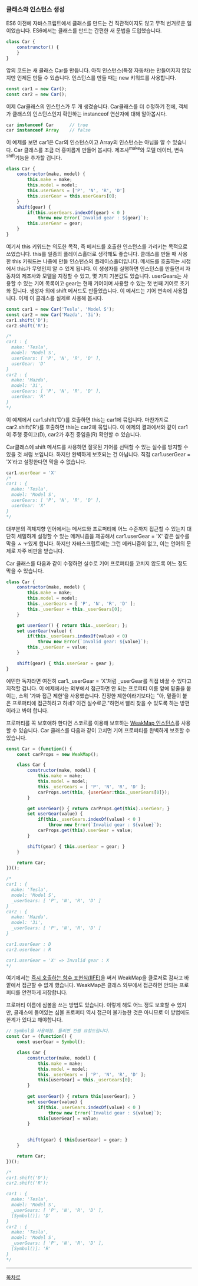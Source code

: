 ### 클래스와 인스턴스 생성
ES6 이전에 자바스크립트에서 클래스를 만드는 건 직관적이지도 않고 무척 번거로운 일이었습니다. ES6에서는 클래스를 만드는 간편한 새 문법을 도입했습니다.
~~~javascript
class Car {
    construnctor() {
    }
}
~~~
앞의 코드는 새 클래스 Car를 만듭니다. 아직 인스턴스(특정 자동차)는 만들어지지 않았지만 언제든 만들 수 있습니다. 인스턴스를 만들 때는 new 키워드를 사용합니다.
~~~javascript
const car1 = new Car();
const car2 = new Car();
~~~
이제 Car클래스의 인스턴스가 두 개 생겼습니다. Car클래스를 더 수정하기 전에, 객체가 클래스의 인스턴스인지 확인하는 instanceof 연산자에 대해 알아봅시다.
~~~javascript
car instanceof Car      // true
car instanceof Array    // false
~~~
이 예제를 보면 car1은 Car의 인스턴스이고 Array의 인스턴스는 아님을 알 수 있습니다.
Car 클래스를 조금 더 흥미롭게 만들어 봅시다. 제조사<sup>make</sup>와 모델 데이터, 변속<sup>shift</sup>기능을 추가할 겁니다.
~~~javascript
class Car {
    constructor(make, model) {
        this.make = make;
        this.model = model;
        this.userGears = ['P', 'N', 'R', 'D']
        this.userGear = this.userGears[0];
    }
    shift(gear) {
        if(this.userGears.indexOf(gear) < 0 )
            throw new Error(`Invalid gear : ${gear}`);
        this.userGear = gear;
    }
}
~~~
여기서 this 키워드는 의도한 목적, 즉 메서드를 호출한 인스턴스를 가리키는 목적으로 쓰였습니다. this를 일종의 플레이스홀더로 생각해도 좋습니다. 클래스를 만들 때 사용한 this 키워드는 나중에 만들 인스턴스의 플레이스홀더입니다. 메서드를 호출하는 시점에서 this가 무엇인지 알 수 있게 됩니다. 이 생성자를 실행하면 인스턴스를 만들면서 자동차의 제조사와 모델을 지정할 수 있고, 몇 가지 기본값도 있습니다. userGears는 사용할 수 있는 기어 목록이고 gear는 현재 기어이며 사용할 수 있는 첫 번째 기어로 초기화 됩니다. 생성자 외에 shift 메서드도 만들었습니다. 이 메서드는 기어 변속에 사용됩니다. 이제 이 클래스를 실제로 사용해 봅시다.
~~~javascript
const car1 = new Car('Tesla', 'Model S');
const car2 = new Car('Mazda', '3i');
car1.shift('D');
car2.shift('R');

/*
car1 : {
  make: 'Tesla',
  model: 'Model S',
  userGears: [ 'P', 'N', 'R', 'D' ],
  userGear: 'D' 
}
car2 : {
  make: 'Mazda',
  model: '3i',
  userGears: [ 'P', 'N', 'R', 'D' ],
  userGear: 'R' 
}
*/
~~~
이 예제에서 car1.shift('D')를 호출하면 this는 car1에 묶입니다. 마찬가지로 car2.shift('R')를 호출하면 this는 car2에 묶입니다. 이 예제의 결과에서와 같이 car1이 주행 중이고(D), car2가 후진 중임을(R) 확인할 수 있습니다.

Car클래스에 shift 메서드를 사용하면 잘못된 기어를 선택할 수 있는 실수를 방지할 수 있을 것 처럼 보입니다. 하지만 완벽하게 보호되는 건 아닙니다. 직접 car1.userGear = 'X'라고 설정한다면 막을 수 없습니다.
~~~javascript
car1.userGear = 'X'
/*
car1 : {
  make: 'Tesla',
  model: 'Model S',
  userGears: [ 'P', 'N', 'R', 'D' ],
  userGear: 'X' 
}
*/
~~~
대부분의 객체지향 언어에서는 메서드와 프로퍼티에 어느 수준까지 접근할 수 있는지 대단히 세밀하게 설정할 수 있는 메커니즘을 제공해서 car1.userGear = 'X' 같은 실수를 막을 ㅅ ㅜ있게 합니다. 하지만 자바스크립트에는 그런 메커니즘이 없고, 이는 언어의 문제로 자주 비판을 받습니다.

Car 클래스를 다음과 같이 수정하면 실수로 기어 프로퍼티를 고치지 않도록 어느 정도 막을 수 있습니다.
~~~javascript
class Car {
    constructor(make, model) {
        this.make = make;
        this.model = model;
        this._userGears = [ 'P', 'N', 'R', 'D' ];
        this._userGear = this._userGears[0];
    }

    get userGear() { return this._userGear; };
    set userGear(value) {
        if(this._userGears.indexOf(value) < 0)
            throw new Error(`Invalid gear: ${value}`);
        this._userGear = value;
    }

    shift(gear) { this.userGear = gear };
}
~~~
예민한 독자라면 여전히 car1._userGear = 'X'처럼 _userGear를 직접 바꿀 수 있다고 지적할 겁니다. 이 예제에서는 외부에서 접근하면 안 되는 프로퍼티 이름 앞에 밑줄을 붙이는, 소위 '가짜 접근 제한'을 사용했습니다. 진정한 제한이라기보다는 "아, 밑줄이 붙은 프로퍼티에 접근하려고 하네? 이건 실수로군."하면서 빨리 찾을 수 있도록 하는 방편이라고 봐야 합니다.

프로퍼티를 꼭 보호애햐 한다면 스코르를 이용해 보호하는 [WeakMap 인스턴스]()를 사용할 수 있습니다. Car 클래스를 다음과 같이 고치면 기어 프로퍼티를 완벽하게 보호할 수 있습니다.
~~~javascript
const Car = (function() {
    const carProps = new WeakMap();

    class Car {
        constructor(make, model) {
            this.make = make;
            this.model = model;
            this._userGears = [ 'P', 'N', 'R', 'D' ];
            carProps.set(this, {userGear:this._userGears[0]});
        }

        get userGear() { return carProps.get(this).userGear; }
        set userGear(value) {
            if(this._userGears.indexOf(value) < 0 )
                throw new Error(`Invalid gear : ${value}`);
            carProps.get(this).userGear = value;
        }

        shift(gear) { this.userGear = gear; }
    }

    return Car;
})();

/*
car1 : {
  make: 'Tesla',
  model: 'Model S',
  _userGears: [ 'P', 'N', 'R', 'D' ] 
}
car2 : {
  make: 'Mazda',
  model: '3i',
  _userGears: [ 'P', 'N', 'R', 'D' ] 
}

car1.userGear : D
car2.userGear : R

car1.userGear = 'X' => Invalid gear : X
*/
~~~
여기에서는 [즉시 호출하는 함수 표현식(IIFE)](https://developer.mozilla.org/ko/docs/Glossary/IIFE)을 써서 WeakMap을 클로저로 감싸고 바깥에서 접근할 수 없게 했습니다. WeakMap은 클래스 외부에서 접근하면 안되는 프로퍼티를 안전하게 저장합니다.

프로퍼티 이름에 심볼을 쓰는 방법도 있습니다. 이렇게 해도 어느 정도 보호할 수 있지만, 클래스에 들어있는 심볼 프로퍼티 역시 접근이 불가능한 것은 아니므로 이 방법에도 한계가 있다고 해야합니다.
~~~javascript
// Symbol을 사용해봄. 틀리면 컨펌 요청드립니다.
const Car = (function() {
    const userGear = Symbol();

    class Car {
        constructor(make, model) {
            this.make = make;
            this.model = model;
            this._userGears = [ 'P', 'N', 'R', 'D' ];
            this[userGear] = this._userGears[0];
        }
        
        get userGear() { return this[userGear]; }
        set userGear(value) {
            if(this._userGears.indexOf(value) < 0 )
                throw new Error(`Invalid gear : ${value}`);
            this[userGear] = value;
        }
        

        shift(gear) { this[userGear] = gear; }
    }

    return Car;
})();

/*
car1.shift('D');
car2.shift('R');

car1 : {
  make: 'Tesla',
  model: 'Model S',
  _userGears: [ 'P', 'N', 'R', 'D' ],
  [Symbol()]: 'D' 
}
car2 : {
  make: 'Tesla',
  model: 'Model S',
  _userGears: [ 'P', 'N', 'R', 'D' ],
  [Symbol()]: 'R' 
}
*/
~~~

***
[목차로](../progressCheck.md)